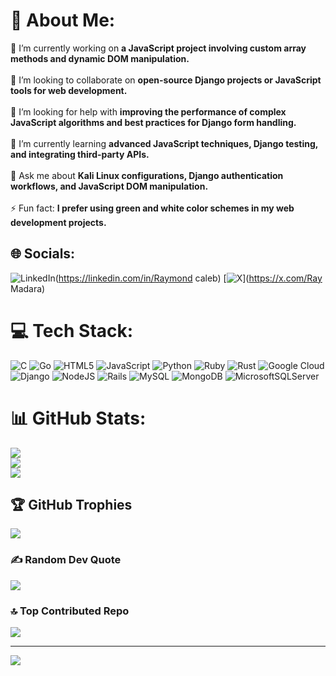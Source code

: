 # 💫 About Me:
🔭 I’m currently working on **a JavaScript project involving custom array methods and dynamic DOM manipulation.**<br><br>👯 I’m looking to collaborate on **open-source Django projects or JavaScript tools for web development.**<br><br>🤝 I’m looking for help with **improving the performance of complex JavaScript algorithms and best practices for Django form handling.**<br><br>🌱 I’m currently learning **advanced JavaScript techniques, Django testing, and integrating third-party APIs.**<br><br>💬 Ask me about **Kali Linux configurations, Django authentication workflows, and JavaScript DOM manipulation.**<br><br>⚡ Fun fact: **I prefer using green and white color schemes in my web development projects.**<br>


## 🌐 Socials:
![LinkedIn](https://img.shields.io/badge/LinkedIn-%230077B5.svg?logo=linkedin&logoColor=white)(https://linkedin.com/in/Raymond caleb) [![X](https://img.shields.io/badge/X-black.svg?logo=X&logoColor=white)](https://x.com/Ray Madara) 

# 💻 Tech Stack:
![C](https://img.shields.io/badge/c-%2300599C.svg?style=for-the-badge&logo=c&logoColor=white) ![Go](https://img.shields.io/badge/go-%2300ADD8.svg?style=for-the-badge&logo=go&logoColor=white) ![HTML5](https://img.shields.io/badge/html5-%23E34F26.svg?style=for-the-badge&logo=html5&logoColor=white) ![JavaScript](https://img.shields.io/badge/javascript-%23323330.svg?style=for-the-badge&logo=javascript&logoColor=%23F7DF1E) ![Python](https://img.shields.io/badge/python-3670A0?style=for-the-badge&logo=python&logoColor=ffdd54) ![Ruby](https://img.shields.io/badge/ruby-%23CC342D.svg?style=for-the-badge&logo=ruby&logoColor=white) ![Rust](https://img.shields.io/badge/rust-%23000000.svg?style=for-the-badge&logo=rust&logoColor=white) ![Google Cloud](https://img.shields.io/badge/GoogleCloud-%234285F4.svg?style=for-the-badge&logo=google-cloud&logoColor=white) ![Django](https://img.shields.io/badge/django-%23092E20.svg?style=for-the-badge&logo=django&logoColor=white) ![NodeJS](https://img.shields.io/badge/node.js-6DA55F?style=for-the-badge&logo=node.js&logoColor=white) ![Rails](https://img.shields.io/badge/rails-%23CC0000.svg?style=for-the-badge&logo=ruby-on-rails&logoColor=white) ![MySQL](https://img.shields.io/badge/mysql-4479A1.svg?style=for-the-badge&logo=mysql&logoColor=white) ![MongoDB](https://img.shields.io/badge/MongoDB-%234ea94b.svg?style=for-the-badge&logo=mongodb&logoColor=white) ![MicrosoftSQLServer](https://img.shields.io/badge/Microsoft%20SQL%20Server-CC2927?style=for-the-badge&logo=microsoft%20sql%20server&logoColor=white)
# 📊 GitHub Stats:
![](https://github-readme-stats.vercel.app/api?username=Raymond9734&theme=dark&hide_border=false&include_all_commits=true&count_private=true)<br/>
![](https://github-readme-streak-stats.herokuapp.com/?user=Raymond9734&theme=dark&hide_border=false)<br/>
![](https://github-readme-stats.vercel.app/api/top-langs/?username=Raymond9734&theme=dark&hide_border=false&include_all_commits=true&count_private=true&layout=compact)

## 🏆 GitHub Trophies
![](https://github-profile-trophy.vercel.app/?username=Raymond9734&theme=radical&no-frame=false&no-bg=false&margin-w=4)

### ✍️ Random Dev Quote
![](https://quotes-github-readme.vercel.app/api?type=vetical&theme=radical)

### 🔝 Top Contributed Repo
![](https://github-contributor-stats.vercel.app/api?username=Raymond9734&limit=5&theme=neon&combine_all_yearly_contributions=true)

---
[![](https://visitcount.itsvg.in/api?id=Raymond9734&icon=3&color=6)](https://visitcount.itsvg.in)

<!-- Proudly created with GPRM ( https://gprm.itsvg.in ) -->
